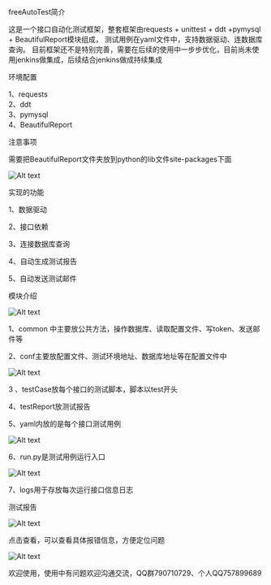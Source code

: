 freeAutoTest简介


这是一个接口自动化测试框架，整套框架由requests + unittest + ddt +pymysql + BeautifulReport模块组成， 测试用例在yaml文件中，支持数据驱动、连数据库查询。 目前框架还不是特别完善，需要在后续的使用中一步步优化，目前尚未使用jenkins做集成，后续结合jenkins做成持续集成

环境配置

1、requests  
2、ddt  
3、pymysql  
4、BeautifulReport

注意事项

需要把BeautifulReport文件夹放到python的lib文件site-packages下面

![Alt text](https://github.com/shaoyan163/autoTestGo/blob/master/screenshot/lib.png)


实现的功能

1、数据驱动  

2、接口依赖

3、连接数据库查询 

4、自动生成测试报告 

5、自动发送测试邮件


模块介绍

![Alt text](https://github.com/shaoyan163/autoTestGo/blob/master/screenshot/module.jpg)  

1、common 中主要放公共方法，操作数据库、读取配置文件、写token、发送邮件等

2、conf主要放配置文件、测试环境地址、数据库地址等在配置文件中

![Alt text](https://github.com/shaoyan163/autoTestGo/blob/master/screenshot/conf.jpg)

3 、testCase放每个接口的测试脚本，脚本以test开头

4、testReport放测试报告

5、yaml内放的是每个接口测试用例

![Alt text](https://github.com/shaoyan163/autoTestGo/blob/master/screenshot/yaml.jpg)

6、run.py是测试用例运行入口

![Alt text](https://github.com/shaoyan163/autoTestGo/blob/master/screenshot/run.jpg)

7、logs用于存放每次运行接口信息日志




测试报告

![Alt text](https://github.com/shaoyan163/autoTestGo/blob/master/screenshot/report.jpg)

点击查看，可以查看具体报错信息，方便定位问题  

![Alt text](https://github.com/shaoyan163/autoTestGo/blob/master/screenshot/report1.jpg)  

欢迎使用，使用中有问题欢迎沟通交流，QQ群790710729、个人QQ757899689



